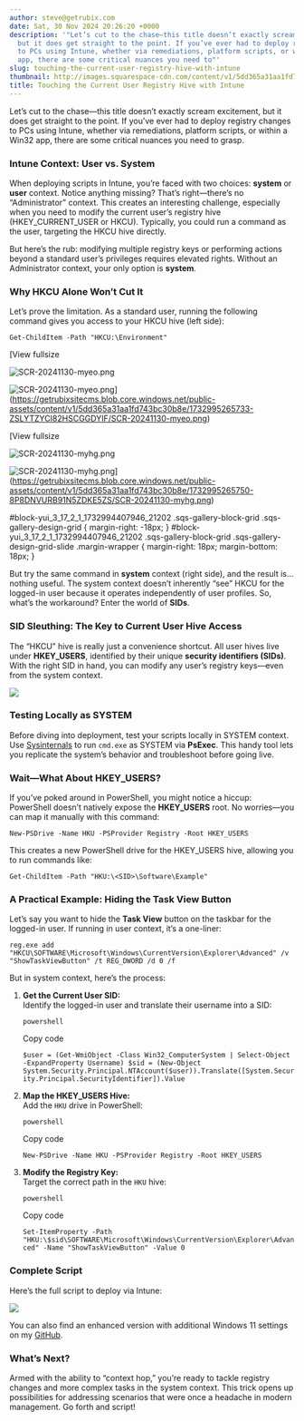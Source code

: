 ```yaml
---
author: steve@getrubix.com
date: Sat, 30 Nov 2024 20:26:20 +0000
description: '"Let’s cut to the chase—this title doesn’t exactly scream excitement,
  but it does get straight to the point. If you’ve ever had to deploy registry changes
  to PCs using Intune, whether via remediations, platform scripts, or within a Win32
  app, there are some critical nuances you need to"'
slug: touching-the-current-user-registry-hive-with-intune
thumbnail: http://images.squarespace-cdn.com/content/v1/5dd365a31aa1fd743bc30b8e/1732998362073-UUS2Z8U0AGU14FHI7ZBN/userRegContext.png
title: Touching the Current User Registry Hive with Intune
---
```


Let’s cut to the chase—this title doesn’t exactly scream excitement, but it does get straight to the point. If you’ve ever had to deploy registry changes to PCs using Intune, whether via remediations, platform scripts, or within a Win32 app, there are some critical nuances you need to grasp.

### **Intune Context: User vs. System**

When deploying scripts in Intune, you’re faced with two choices: **system** or **user** context. Notice anything missing? That’s right—there’s no “Administrator” context. This creates an interesting challenge, especially when you need to modify the current user’s registry hive (HKEY\_CURRENT\_USER or HKCU). Typically, you could run a command as the user, targeting the HKCU hive directly.

But here’s the rub: modifying multiple registry keys or performing actions beyond a standard user’s privileges requires elevated rights. Without an Administrator context, your only option is **system**.

### **Why HKCU Alone Won’t Cut It**

Let’s prove the limitation. As a standard user, running the following command gives you access to your HKCU hive (left side):

```
Get-ChildItem -Path "HKCU:\Environment"
```

[View fullsize

![SCR-20241130-myeo.png](https://getrubixsitecms.blob.core.windows.net/public-assets/content/v1/5dd365a31aa1fd743bc30b8e/1732995265733-ZSLYTZYCI82HSCGGDYIF/SCR-20241130-myeo.png)

![SCR-20241130-myeo.png](https://getrubixsitecms.blob.core.windows.net/public-assets/content/v1/5dd365a31aa1fd743bc30b8e/1732995265733-ZSLYTZYCI82HSCGGDYIF/SCR-20241130-myeo.png)](https://getrubixsitecms.blob.core.windows.net/public-assets/content/v1/5dd365a31aa1fd743bc30b8e/1732995265733-ZSLYTZYCI82HSCGGDYIF/SCR-20241130-myeo.png)

[View fullsize

![SCR-20241130-myhg.png](https://getrubixsitecms.blob.core.windows.net/public-assets/content/v1/5dd365a31aa1fd743bc30b8e/1732995265750-8P8DNVURB91N5ZDKE5ZS/SCR-20241130-myhg.png)

![SCR-20241130-myhg.png](https://getrubixsitecms.blob.core.windows.net/public-assets/content/v1/5dd365a31aa1fd743bc30b8e/1732995265750-8P8DNVURB91N5ZDKE5ZS/SCR-20241130-myhg.png)](https://getrubixsitecms.blob.core.windows.net/public-assets/content/v1/5dd365a31aa1fd743bc30b8e/1732995265750-8P8DNVURB91N5ZDKE5ZS/SCR-20241130-myhg.png)

#block-yui\_3\_17\_2\_1\_1732994407946\_21202 .sqs-gallery-block-grid .sqs-gallery-design-grid { margin-right: -18px; } #block-yui\_3\_17\_2\_1\_1732994407946\_21202 .sqs-gallery-block-grid .sqs-gallery-design-grid-slide .margin-wrapper { margin-right: 18px; margin-bottom: 18px; }

But try the same command in **system** context (right side), and the result is… nothing useful. The system context doesn’t inherently “see” HKCU for the logged-in user because it operates independently of user profiles. So, what’s the workaround? Enter the world of **SIDs**.

### **SID Sleuthing: The Key to Current User Hive Access**

The “HKCU” hive is really just a convenience shortcut. All user hives live under **HKEY\_USERS**, identified by their unique **security identifiers (SIDs)**. With the right SID in hand, you can modify any user’s registry keys—even from the system context.

![](https://getrubixsitecms.blob.core.windows.net/public-assets/content/v1/5dd365a31aa1fd743bc30b8e/281b6b25-75df-483c-aa31-ebca8bec3a98/SCR-20241130-mfig.png)

### **Testing Locally as SYSTEM**

Before diving into deployment, test your scripts locally in SYSTEM context. Use [Sysinternals](https://learn.microsoft.com/en-us/sysinternals/) to run `cmd.exe` as SYSTEM via **PsExec**. This handy tool lets you replicate the system’s behavior and troubleshoot before going live.

### **Wait—What About HKEY\_USERS?**

If you’ve poked around in PowerShell, you might notice a hiccup: PowerShell doesn’t natively expose the **HKEY\_USERS** root. No worries—you can map it manually with this command:

`New-PSDrive -Name HKU -PSProvider Registry -Root HKEY_USERS`

This creates a new PowerShell drive for the HKEY\_USERS hive, allowing you to run commands like:

`Get-ChildItem -Path "HKU:\<SID>\Software\Example"`

### **A Practical Example: Hiding the Task View Button**

Let’s say you want to hide the **Task View** button on the taskbar for the logged-in user. If running in user context, it’s a one-liner:

`reg.exe add "HKCU\SOFTWARE\Microsoft\Windows\CurrentVersion\Explorer\Advanced" /v "ShowTaskViewButton" /t REG_DWORD /d 0 /f`

But in system context, here’s the process:

1.  **Get the Current User SID:**  
    Identify the logged-in user and translate their username into a SID:
    
    ```
    powershell
    ```
    
    Copy code
    
    `$user = (Get-WmiObject -Class Win32_ComputerSystem | Select-Object -ExpandProperty Username) $sid = (New-Object System.Security.Principal.NTAccount($user)).Translate([System.Security.Principal.SecurityIdentifier]).Value`
    
2.  **Map the HKEY\_USERS Hive:**  
    Add the `HKU` drive in PowerShell:
    
    ```
    powershell
    ```
    
    Copy code
    
    `New-PSDrive -Name HKU -PSProvider Registry -Root HKEY_USERS`
    
3.  **Modify the Registry Key:**  
    Target the correct path in the `HKU` hive:
    
    ```
    powershell
    ```
    
    Copy code
    
    `Set-ItemProperty -Path "HKU:\$sid\SOFTWARE\Microsoft\Windows\CurrentVersion\Explorer\Advanced" -Name "ShowTaskViewButton" -Value 0`
    

### **Complete Script**

Here’s the full script to deploy via Intune:

![](https://getrubixsitecms.blob.core.windows.net/public-assets/content/v1/5dd365a31aa1fd743bc30b8e/1cbf0e7e-cc5f-4a4d-bd72-e839e53e36ea/SCR-20241130-mrbu.png)

You can also find an enhanced version with additional Windows 11 settings on my [GitHub](https://github.com/stevecapacity/IntunePowershell/blob/main/Misc%20Intune/win11SettingsFix.ps1).

### **What’s Next?**

Armed with the ability to “context hop,” you’re ready to tackle registry changes and more complex tasks in the system context. This trick opens up possibilities for addressing scenarios that were once a headache in modern management. Go forth and script!